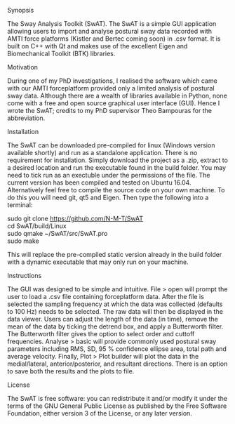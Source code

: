 Synopsis

The Sway Analysis Toolkit (SwAT). The SwAT is a simple GUI application allowing users to import and analyse postural sway data recorded with AMTI force platforms (Kistler and Bertec coming soon) in .csv format. It is built on C++ with Qt and makes use of the excellent Eigen and Biomechanical Toolkit (BTK) libraries.

Motivation

During one of my PhD investigations, I realised the software which came with our AMTI forceplatform provided only a limited analysis of postural sway data. Although there are a wealth of libraries available in Python, none come with a free and open source graphical user interface (GUI). Hence I wrote the SwAT; credits to my PhD supervisor Theo Bampouras for the abbreviation.

Installation

The SwAT can be downloaded pre-compiled for linux (Windows version available shortly) and run as a standalone application. There is no requirement for installation. Simply download the project as a .zip, extract to a desired location and run the executable found in the build folder. You may need to tick run as an exectuble under the permissions of the file. The current version has been compiled and tested on Ubuntu 16.04. Alternatively feel free to compile the source code on your own machine. To do this you will need git, qt5 and Eigen. Then type the following into a terminal:

sudo git clone https://github.com/N-M-T/SwAT <br />
cd SwAT/build/Linux <br />
sudo qmake ~/SwAT/src/SwAT.pro <br />
sudo make 

This will replace the pre-compiled static version already in the build folder with a dynamic executable that may only run on your machine. 

Instructions

The GUI was designed to be simple and intuitive. File > open will prompt the user to load a .csv file containing forceplatform data. After the file is selected the sampling frequency at which the data was collected (defaults to 100 Hz) needs to be selected. The raw data will then be displayed in the data viewer. Users can adjust the length of the data (in time), remove the mean of the data by ticking the detrend box, and apply a Butterworth filter. The Butterworth filter gives the option to select order and cuttoff frequencies. Analyse > basic will provide commonly used postural sway parameters including RMS, SD, 95 % confidence ellipse area, total path and average velocity.  Finally, Plot > Plot builder will plot the data in the medial/lateral, anterior/posterior, and resultant directions. There is an option to save both the results and the plots to file.

License

The SwAT is free software: you can redistribute it and/or modify it under the terms of the GNU General Public License as published by the Free Software Foundation, either version 3 of the License, or any later version.
